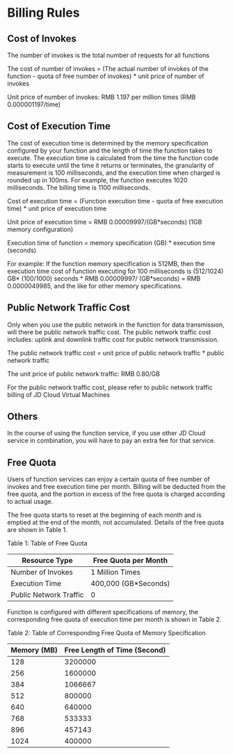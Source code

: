 # Billing Rules

## Cost of Invokes 

The number of invokes is the total number of requests for all functions

The cost of number of invokes = (The actual number of invokes of the function - quota of free number of invokes) * unit price of number of invokes

Unit price of number of invokes: RMB 1.197 per million times (RMB 0.000001197/time)

 

## Cost of Execution Time

 The cost of execution time is determined by the memory specification configured by your function and the length of time the function takes to execute. The execution time is calculated from the time the function code starts to execute until the time it returns or terminates, the granularity of measurement is 100 milliseconds, and the execution time when charged is rounded up in 100ms. For example, the function executes 1020 milliseconds. The billing time is 1100 milliseconds.

Cost of execution time = (Function execution time - quota of free execution time) * unit price of execution time

Unit price of execution time = RMB 0.00009997/(GB*seconds) (1GB memory configuration)

Execution time of function = memory specification (GB) * execution time (seconds)

For example: If the function memory specification is 512MB, then the execution time cost of function executing for 100 milliseconds is (512/1024) GB* (100/1000) seconds * RMB 0.00009997/ (GB*seconds) = RMB 0.0000049985, and the like for other memory specifications.

 
## Public Network Traffic Cost 

Only when you use the public network in the function for data transmission, will there be public network traffic cost. The public network traffic cost includes: uplink and downlink traffic cost for public network transmission.

The public network traffic cost = unit price of public network traffic * public network traffic

The unit price of public network traffic: RMB 0.80/GB

For the public network traffic cost, please refer to public network traffic billing of JD Cloud Virtual Machines

 

## Others

In the course of using the function service, if you use other JD Cloud service in combination, you will have to pay an extra fee for that service.

 

## Free Quota

Users of function services can enjoy a certain quota of free number of invokes and free execution time per month. Billing will be deducted from the free quota, and the portion in excess of the free quota is charged according to actual usage.

The free quota starts to reset at the beginning of each month and is emptied at the end of the month, not accumulated. Details of the free quota are shown in Table 1.

Table 1: Table of Free Quota

| Resource Type | Free Quota per Month |
| -------- | ------------ |
| Number of Invokes | 1 Million Times      |
| Execution Time | 400,000 (GB*Seconds) |
| Public Network Traffic | 0            |

 

Function is configured with different specifications of memory, the corresponding free quota of execution time per month is shown in Table 2.

Table 2: Table of Corresponding Free Quota of Memory Specification

| Memory (MB) | Free Length of Time (Second) |
| ---------- | -------------- |
| 128        | 3200000        |
| 256        | 1600000        |
| 384        | 1066667        |
| 512        | 800000         |
| 640        | 640000         |
| 768        | 533333         |
| 896        | 457143         |
| 1024       | 400000         |
